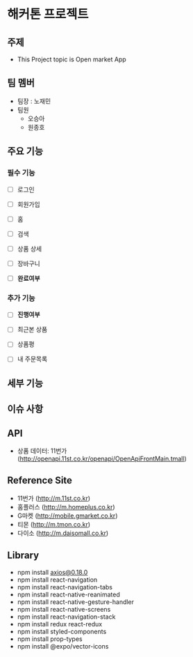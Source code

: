 # 해커톤 프로젝트

## 주제

- This Project topic is Open market App

## 팀 멤버

- 팀장 : 노재민
- 팀원
  - 오승아
  - 원종호

## 주요 기능

### 필수 기능

- [ ] 로그인
- [ ] 회원가입
- [ ] 홈
- [ ] 검색
- [ ] 상품 상세
- [ ] 장바구니

- [ ] **완료여부**

### 추가 기능

- [ ] **진행여부**

- [ ] 최근본 상품
- [ ] 상품평
- [ ] 내 주문목록

## 세부 기능

## 이슈 사항

## API

- 상품 데이터: 11번가 (http://openapi.11st.co.kr/openapi/OpenApiFrontMain.tmall)

## Reference Site

- 11번가 (http://m.11st.co.kr)
- 홈플러스 (http://m.homeplus.co.kr)
- G마켓 (http://mobile.gmarket.co.kr)
- 티몬 (http://m.tmon.co.kr)
- 다이소 (http://m.daisomall.co.kr)

## Library

- npm install axios@0.18.0
- npm install react-navigation
- npm install react-navigation-tabs
- npm install react-native-reanimated
- npm install react-native-gesture-handler
- npm install react-native-screens
- npm install react-navigation-stack
- npm install redux react-redux
- npm install styled-components
- npm install prop-types
- npm install @expo/vector-icons
